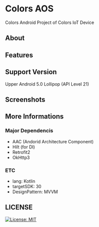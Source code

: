 # Colors AOS
Colors Android Project of Colors IoT Device

## About

## Features

## Support Version
Upper Android 5.0 Lollipop (API Level 21)

## Screenshots

## More Informations
### Major Dependencis
 - AAC (Andorid Architecture Component)
 - Hilt (for DI)
 - Retrofit2
 - OkHttp3
### ETC
 - lang: Kotlin
 - targetSDK: 30
 - DesignPattern: MVVM
 
 ## LICENSE
[![License: MIT](https://img.shields.io/badge/License-MIT-yellow.svg)](https://opensource.org/licenses/MIT)
